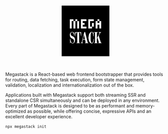 <p align="center">
  <a href="#readme"><picture>
    <source media="(prefers-color-scheme: dark)" srcset="./assets/logo-dark.png" />
    <source media="(prefers-color-scheme: light)" srcset="./assets/logo-light.png" />
    <img alt="Megastack" src="./assets/logo-light.png" width="150" />
  </picture></a>
</p>

<br/>

<!--OVERVIEW-->

Megastack is a React-based web frontend bootstrapper that provides tools for routing, data fetching, task execution,
form state management, validation, localization and internationalization out of the box.

Applications built with Megastack support both streaming SSR and standalone CSR simultaneously and can be deployed in
any environment. Every part of Megastack is designed to be as performant and memory-optimized as possible, while
offering concise, expressive APIs and an excellent developer experience.

<!--/OVERVIEW-->

```bash
npx megastack init
```
